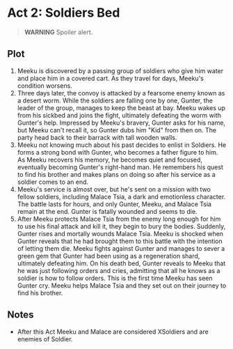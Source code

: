 # Act 2: Soldiers Bed

> **WARNING** Spoiler alert.

## Plot

1. Meeku is discovered by a passing group of soldiers who give him water and
   place him in a covered cart. As they travel for days, Meeku's condition
   worsens.
2. Three days later, the convoy is attacked by a fearsome enemy known as a
   desert worm. While the soldiers are falling one by one, Gunter, the leader of
   the group, manages to keep the beast at bay. Meeku wakes up from his sickbed
   and joins the fight, ultimately defeating the worm with Gunter's help.
   Impressed by Meeku's bravery, Gunter asks for his name, but Meeku can't
   recall it, so Gunter dubs him "Kid" from then on. The party head back to
   their barrack with tall wooden walls.
3. Meeku not knowing much about his past decides to enlist in Soldiers. He forms
   a strong bond with Gunter, who becomes a father figure to him. As Meeku
   recovers his memory, he becomes quiet and focused, eventually becoming
   Gunter's right-hand man. He remembers his quest to find his brother and makes
   plans on doing so after his service as a soldier comes to an end.
4. Meeku's service is almost over, but he's sent on a mission with two fellow
   soldiers, including Malace Tsia, a dark and emotionless character. The battle
   lasts for hours, and only Gunter, Meeku, and Malace Tsia remain at the end.
   Gunter is fatally wounded and seems to die.
5. After Meeku protects Malace Tsia from the enemy long enough for him to use
   his final attack and kill it, they begin to bury the bodies. Suddenly, Gunter
   rises and mortally wounds Malace Tsia. Meeku is shocked when Gunter reveals
   that he had brought them to this battle with the intention of letting them
   die. Meeku fights against Gunter and manages to sever a green gem that Gunter
   had been using as a regeneration shard, ultimately defeating him. On his
   death bed, Gunter reveals to Meeku that he was just following orders and
   cries, admitting that all he knows as a soldier is how to follow orders. This
   is the first time Meeku has seen Gunter cry. Meeku helps Malace Tsia and they
   set out on their journey to find his brother.

## Notes

- After this Act Meeku and Malace are considered XSoldiers and are enemies of
  Soldier.
